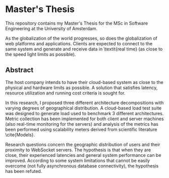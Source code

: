 Master's Thesis
=====================

This repository contains my Master's Thesis for the MSc in Software Engineering at the University of Amsterdam.

As the globalization of the world progresses, so does the globalization of web platforms and applications. Clients are expected to connect to the same system and generate and receive data in \textit{real time} (as close to the speed light limits as possible).

## Abstract
The host company intends to have their cloud-based system as close to the physical and hardware limits as possible. A solution that satisfies latency, resource utilization and running cost criteria is sought for.

In this research, I proposed three different architecture decompositions with varying degrees of geographical distribution. A cloud-based load test suite was designed to generate load used to benchmark 3 different architectures. Metric collection has been implemented for both client and server machines  (also real-time monitoring for the servers) and analysis of the metrics has been performed using scalability meters derived from scientific literature \cite{Models}.

Research questions concern the geographic distribution of users and their proximity to WebSocket servers. The hypothesis is that when they are close, their experienced latencies and general system performance can be improved. According to some system limitations that cannot be easily overcome (not fully asynchronous database connectivity), the hypothesis has been refuted.